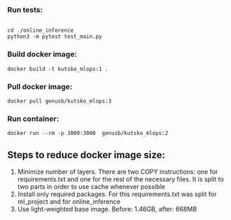 ### Run tests:

<pre><code>
cd ./online_inference
python3 -m pytest test_main.py
</code></pre>

### Build docker image:

<pre><code>docker build -t kutsko_mlops:1 .</code></pre>

### Pull docker image:

<pre><code>docker pull genusb/kutsko_mlops:3</code></pre>

### Run container:

<pre><code>docker run --rm -p 3000:3000  genusb/kutsko_mlops:2</code></pre>

## Steps to reduce docker image size:
1. Minimize number of layers. There are two COPY instructions: one for requirements.txt and one for the rest of the necessary files. It is split to two parts in order to use cache whenever possible
2. Install only required packages. For this requirements.txt was split for ml_project and for online_inference
3. Use light-weighted base image. Before: 1.46GB, after: 668MB